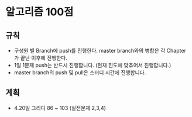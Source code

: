# 알고리즘 100점

## 규칙

- 구성원 별 Branch에 push를 진행한다. master branch와의 병합은 각 Chapter가 끝난 이후에 진행한다.
- 1일 1문제 push는 반드시 진행합니다. (현재 진도에 맞추어서 진행합니다.)
- master branch의 push 및 pull은 스터디 시간에 진행합니다.

## 계획

- 4.20일 그리디 86 ~ 103 (실전문제 2,3,4)
